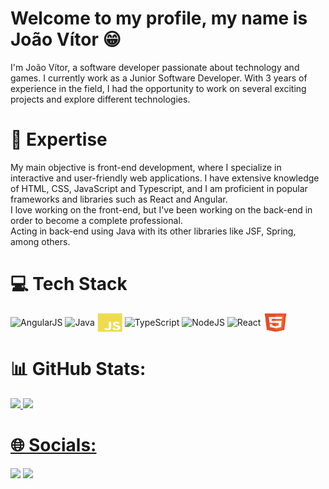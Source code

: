 # Welcome to my profile, my name is João Vítor 😁

I'm João Vítor, a software developer passionate about technology and games. I currently work as a Junior Software Developer.
With 3 years of experience in the field, I had the opportunity to work on several exciting projects and explore different technologies.

# 🚀 Expertise

My main objective is front-end development, where I specialize in interactive and user-friendly web applications. I have extensive knowledge of HTML, CSS, JavaScript and Typescript, and I am proficient in popular frameworks and libraries such as React and Angular. </br>
I love working on the front-end, but I've been working on the back-end in order to become a complete professional.
</br>
Acting in back-end using Java with its other libraries like JSF, Spring, among others.

# 💻 Tech Stack

<div style="display: inline_block">
  <img align="center" alt="AngularJS" height="30" width="40" 
src="https://cdn.jsdelivr.net/gh/devicons/devicon/icons/angularjs/angularjs-original.svg">
  <img align="center" alt="Java" height="30" width="40" 
src="https://cdn.jsdelivr.net/gh/devicons/devicon/icons/java/java-original.svg">
  <img align="center" alt="Js" height="30" width="40" 
src="https://raw.githubusercontent.com/devicons/devicon/master/icons/javascript/javascript-plain.svg">
  <img align="center" alt="TypeScript" height="30" width="40" 
src="https://cdn.jsdelivr.net/gh/devicons/devicon/icons/typescript/typescript-original.svg">
  <img align="center" alt="NodeJS" height="30" width="40" 
src="https://cdn.jsdelivr.net/gh/devicons/devicon/icons/nodejs/nodejs-original.svg">
  <img align="center" alt="React" height="30" width="40" 
src="https://cdn.jsdelivr.net/gh/devicons/devicon/icons/react/react-original.svg">
  <img align="center" alt="HTML" height="30" width="40" 
src="https://raw.githubusercontent.com/devicons/devicon/master/icons/html5/html5-original.svg">
</div>

# 📊 GitHub Stats:

 <div>
   <a href="https://github.com/JoaoVitorAR">
   <img height="180em" src="https://github-readme-stats.vercel.app/api?username=JoaoVitorAR&show_icons=true&theme=tokyonight"/>
   <img height="180em" src="https://github-readme-stats.vercel.app/api/top-langs/?username=JoaoVitorAR&layout=compact&theme=tokyonight"/>
</div>
     
# 🌐 Socials: 

<div>
  <a href="https://www.linkedin.com/in/joão-vítor-rodrigues" target="_blank"><img src="https://img.shields.io/badge/-LinkedIn-%230077B5?style=for-the-badge&logo=linkedin&logoColor=white" target="_blank"></a>
 <a href="https://instagram.com/jvalves1998" target="_blank"><img src="https://img.shields.io/badge/-Instagram-%23E4405F?style=for-the-badge&logo=instagram&logoColor=white" target="_blank"></a>
</div>
